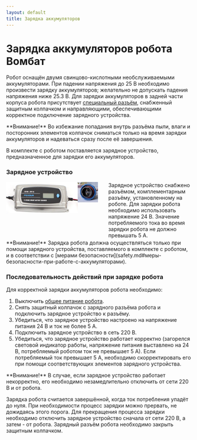 ```yaml
---
layout: default
title: Зарядка аккумуляторов
---
```


# Зарядка аккумуляторов робота Вомбат

Робот оснащён двумя свинцово-кислотными необслуживаемыми аккумуляторами. При падении напряжения до 25 В необходимо произвести зарядку аккумуляторов; желательно не допускать падения напряжения ниже 25.3 В. Для зарядки аккумуляторов в задней части корпуса робота присутствует [специальный разъём](../about/chassis.md#элементы-корпуса), снабженный защитным колпачком и направляющими, обеспечивающими корректное подключение зарядного устройства.

<div class="warning" markdown="1">
**Внимание!** Во избежание попадания внутрь разъёма пыли, влаги и посторонних элементов колпачок сниматься только на время зарядки аккумуляторов и надеваться сразу после её завершения.
</div>  

В комплекте с роботом поставляется зарядное устройство, предназначенное для зарядки его аккумуляторов.

### Зарядное устройство

<div style="display: inline-block;">
<div style="display: inline-block; max-width: 55%; float: left;">
<img class="scalable" style="float: left; max-width:70%" src="../../images/charging/charger.jpg">
<img class="scalable" style="max-width:20%; float:left;" src="../../images/charging/charging_port.jpg">
</div>

<div style="display:inline-block; max-width: 44%; float: left;" markdown="1">
Зарядное устройство снабжено разъёмом, комплементарным разъёму, установленному на роботе. Для зарядки робота необходимо использовать напряжение 24 В. Значение потребляемого тока во время зарядки робота не должно превышать 5 А.
</div>
</div>

<div class="warning" markdown="1">
**Внимание!** Зарядка робота должна осуществляться только при помощи зарядного устройства, поставляемого в комплекте с роботом, и в соответствии с [мерами безопасности](safety.md#меры-безопасности-при-работе-с-аккумуляторами).
</div>

### Последовательность действий при зарядке робота

Для корректной зарядки аккумуляторов робота необходимо:  
1. Выключить [общее питание робота](power_on_off.md#общее-включение-робота).
2. Снять защитный колпачок с зарядного разъёма робота и подключить зарядное устройство к разъёму.
3. Убедиться, что зарядное устройство настроено на напряжение питания 24 В и ток не более 5 А.
4. Подключить зарядное устройство в сеть 220 В.
5. Убедиться, что зарядное устройство работает корректно (загорелся световой индикатор работы, напряжение питания выставлено на 24 В, потребляемый роботом ток не превышает 5 А). Если потребляемый ток превышает 5 А, необходимо скорректировать его при помощи соответствующих элементов зарядного устройства.

<div class="warning" markdown="1">
**Внимание!** В случае, если зарядное устройство работает некорректно, его необходимо незамедлительно отключить от сети 220 В и от робота.
</div>

Зарядка робота считается завершённой, когда ток потребления упадёт до нуля. При необходимости процесс зарядки можно прервать, не дожидаясь этого порога. Для прекращения процесса зарядки необходимо отключить зарядное устройство сначала от сети 220 В, а затем - от робота. Зарядный разъём робота необходимо закрыть защитным колпачком.
